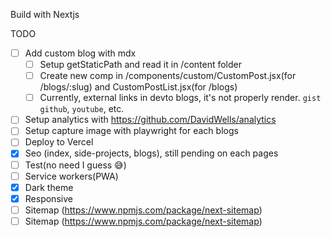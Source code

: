
Build with Nextjs 

TODO
- [ ] Add custom blog with mdx
    - [ ] Setup getStaticPath and read it in /content folder
    - [ ] Create new comp in /components/custom/CustomPost.jsx(for /blogs/:slug) and CustomPostList.jsx(for /blogs)
    - [ ] Currently, external links in devto blogs, it's not properly render. `gist github`, `youtube`, etc. 
- [ ] Setup analytics with https://github.com/DavidWells/analytics
- [ ] Setup capture image with playwright for each blogs
- [ ] Deploy to Vercel
- [X] Seo (index, side-projects, blogs), still pending on each pages
- [ ] Test(no need I guess 😅)
- [ ] Service workers(PWA)
- [X] Dark theme
- [X] Responsive
- [ ] Sitemap (https://www.npmjs.com/package/next-sitemap)
- [ ] Sitemap (https://www.npmjs.com/package/next-sitemap)
